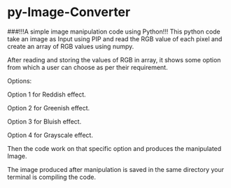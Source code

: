 # py-Image-Converter
###!!!A simple image manipulation code using Python!!!
This python code take an image as Input using PIP and read the RGB value of each pixel and create an array of RGB values using numpy.

After reading and storing the values of RGB in array, it shows some option from which a user can choose as per their requirement. 

Options:

Option 1 for Reddish effect.

Option 2 for Greenish effect.

Option 3 for Bluish effect.

Option 4 for Grayscale effect.

Then the code work on that specific option and produces the manipulated Image.

The image produced after manipulation is saved in the same directory your terminal is compiling the code.
